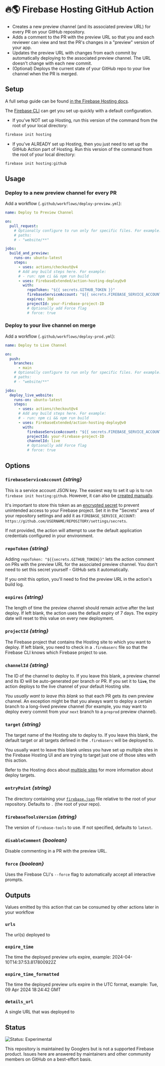 # 🔥🌎 Firebase Hosting GitHub Action

- Creates a new preview channel (and its associated preview URL) for every PR on your GitHub repository.
- Adds a comment to the PR with the preview URL so that you and each reviewer can view and test the PR's changes in a "preview" version of your app.
- Updates the preview URL with changes from each commit by automatically deploying to the associated preview channel. The URL doesn't change with each new commit.
- (Optional) Deploys the current state of your GitHub repo to your live channel when the PR is merged.

## Setup

A full setup guide can be found [in the Firebase Hosting docs](https://firebase.google.com/docs/hosting/github-integration).

The [Firebase CLI](https://firebase.google.com/docs/cli) can get you set up quickly with a default configuration.

- If you've NOT set up Hosting, run this version of the command from the root of your local directory:

```bash
firebase init hosting
```

- If you've ALREADY set up Hosting, then you just need to set up the GitHub Action part of Hosting.
  Run this version of the command from the root of your local directory:

```bash
firebase init hosting:github
```

## Usage

### Deploy to a new preview channel for every PR

Add a workflow (`.github/workflows/deploy-preview.yml`):

```yaml
name: Deploy to Preview Channel

on:
  pull_request:
    # Optionally configure to run only for specific files. For example:
    # paths:
    # - "website/**"

jobs:
  build_and_preview:
    runs-on: ubuntu-latest
    steps:
      - uses: actions/checkout@v4
      # Add any build steps here. For example:
      # - run: npm ci && npm run build
      - uses: FirebaseExtended/action-hosting-deploy@v0
        with:
          repoToken: "${{ secrets.GITHUB_TOKEN }}"
          firebaseServiceAccount: "${{ secrets.FIREBASE_SERVICE_ACCOUNT }}"
          expires: 30d
          projectId: your-Firebase-project-ID
          # Optionally add Force flag
          # force: true
```

### Deploy to your live channel on merge

Add a workflow (`.github/workflows/deploy-prod.yml`):

```yaml
name: Deploy to Live Channel

on:
  push:
    branches:
      - main
    # Optionally configure to run only for specific files. For example:
    # paths:
    # - "website/**"

jobs:
  deploy_live_website:
    runs-on: ubuntu-latest
    steps:
      - uses: actions/checkout@v4
      # Add any build steps here. For example:
      # - run: npm ci && npm run build
      - uses: FirebaseExtended/action-hosting-deploy@v0
        with:
          firebaseServiceAccount: "${{ secrets.FIREBASE_SERVICE_ACCOUNT }}"
          projectId: your-Firebase-project-ID
          channelId: live
          # Optionally add Force flag
          # force: true
```

## Options

### `firebaseServiceAccount` _{string}_

This is a service account JSON key. The easiest way to set it up is to run `firebase init hosting:github`. However, it can also be [created manually](./docs/service-account.md).

It's important to store this token as an
[encrypted secret](https://help.github.com/en/actions/configuring-and-managing-workflows/creating-and-storing-encrypted-secrets)
to prevent unintended access to your Firebase project. Set it in the "Secrets" area
of your repository settings and add it as `FIREBASE_SERVICE_ACCOUNT`:
`https://github.com/USERNAME/REPOSITORY/settings/secrets`.

If not provided, the action will attempt to use the default application credentials configured in your environment.

### `repoToken` _{string}_

Adding `repoToken: "${{secrets.GITHUB_TOKEN}}"` lets the action comment on PRs
with the preview URL for the associated preview channel. You don't need to set
this secret yourself - GitHub sets it automatically.

If you omit this option, you'll need to find the preview URL in the action's
build log.

### `expires` _{string}_

The length of time the preview channel should remain active after the last deploy.
If left blank, the action uses the default expiry of 7 days.
The expiry date will reset to this value on every new deployment.

### `projectId` _{string}_

The Firebase project that contains the Hosting site to which you
want to deploy. If left blank, you need to check in a `.firebaserc`
file so that the Firebase CLI knows which Firebase project to use.

### `channelId` _{string}_

The ID of the channel to deploy to. If you leave this blank,
a preview channel and its ID will be auto-generated per branch or PR.
If you set it to **`live`**, the action deploys to the live channel of your default Hosting site.

_You usually want to leave this blank_ so that each PR gets its own preview channel.
An exception might be that you always want to deploy a certain branch to a
long-lived preview channel (for example, you may want to deploy every commit
from your `next` branch to a `preprod` preview channel).

### `target` _{string}_

The target name of the Hosting site to deploy to. If you leave this blank,
the default target or all targets defined in the `.firebaserc` will be deployed to.

You usually want to leave this blank unless you have set up multiple sites in the Firebase Hosting UI
and are trying to target just one of those sites with this action.

Refer to the Hosting docs about [multiple sites](https://firebase.google.com/docs/hosting/multisites)
for more information about deploy targets.

### `entryPoint` _{string}_

The directory containing your [`firebase.json`](https://firebase.google.com/docs/cli#the_firebasejson_file)
file relative to the root of your repository. Defaults to `.` (the root of your repo).

### `firebaseToolsVersion` _{string}_

The version of `firebase-tools` to use. If not specified, defaults to `latest`.

### `disableComment` _{boolean}_

Disable commenting in a PR with the preview URL.

### `force` _{boolean}_

Uses the Firebase CLI's `--force` flag to automatically accept all interactive prompts.

## Outputs

Values emitted by this action that can be consumed by other actions later in your workflow

### `urls`

The url(s) deployed to

### `expire_time`

The time the deployed preview urls expire, example: 2024-04-10T14:37:53.817800922Z

### `expire_time_formatted`

The time the deployed preview urls expire in the UTC format, example: Tue, 09 Apr 2024 18:24:42 GMT

### `details_url`

A single URL that was deployed to

## Status

![Status: Experimental](https://img.shields.io/badge/Status-Experimental-blue)

This repository is maintained by Googlers but is not a supported Firebase product. Issues here are answered by maintainers and other community members on GitHub on a best-effort basis.
